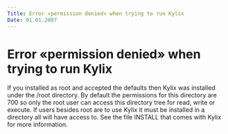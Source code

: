 ```yaml
---
Title: Error «permission denied» when trying to run Kylix
Date: 01.01.2007
---
```



Error «permission denied» when trying to run Kylix
==================================================

If you installed as root and accepted the defaults then Kylix was
installed under the /root directory. By default the permissions for this
directory are 700 so only the root user can access this directory tree
for read, write or execute. If users besides root are to use Kylix it
must be installed in a directory all will have access to. See the file
INSTALL that comes with Kylix for more information.
